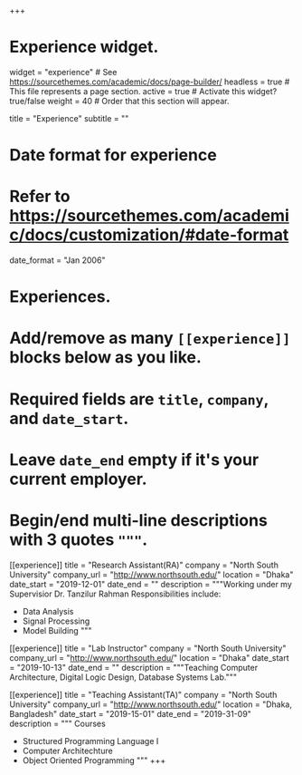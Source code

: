 +++
# Experience widget.
widget = "experience"  # See https://sourcethemes.com/academic/docs/page-builder/
headless = true  # This file represents a page section.
active = true  # Activate this widget? true/false
weight = 40  # Order that this section will appear.

title = "Experience"
subtitle = ""

# Date format for experience
#   Refer to https://sourcethemes.com/academic/docs/customization/#date-format
date_format = "Jan 2006"

# Experiences.
#   Add/remove as many `[[experience]]` blocks below as you like.
#   Required fields are `title`, `company`, and `date_start`.
#   Leave `date_end` empty if it's your current employer.
#   Begin/end multi-line descriptions with 3 quotes `"""`.
[[experience]]
  title = "Research Assistant(RA)"
  company = "North South University"
  company_url = "http://www.northsouth.edu/"
  location = "Dhaka"
  date_start = "2019-12-01"
  date_end = ""
  description = """Working under my Supervisior Dr. Tanzilur Rahman
  Responsibilities include:
  
  * Data Analysis
  * Signal Processing
  * Model Building
  """

[[experience]]
  title = "Lab Instructor"
  company = "North South University"
  company_url = "http://www.northsouth.edu/"
  location = "Dhaka"
  date_start = "2019-10-13"
  date_end = ""
  description = """Teaching Computer Architecture, Digital Logic Design, Database Systems Lab."""


[[experience]]
  title = "Teaching Assistant(TA)"
  company = "North South University"
  company_url = "http://www.northsouth.edu/"
  location = "Dhaka, Bangladesh"
  date_start = "2019-15-01"
  date_end = "2019-31-09"
  description = """
  Courses
  * Structured Programming Language I
  * Computer Architechture
  * Object Oriented Programming
  """
+++
